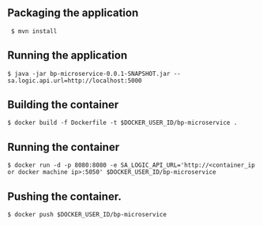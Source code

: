 ## Packaging the application
` $ mvn install`

## Running the application
` $ java -jar bp-microservice-0.0.1-SNAPSHOT.jar --sa.logic.api.url=http://localhost:5000 `

## Building the container
` $ docker build -f Dockerfile -t $DOCKER_USER_ID/bp-microservice . `

## Running the container
```
$ docker run -d -p 8080:8080 -e SA_LOGIC_API_URL='http://<container_ip or docker machine ip>:5050' $DOCKER_USER_ID/bp-microservice  
```

## Pushing the container.
` $ docker push $DOCKER_USER_ID/bp-microservice `
